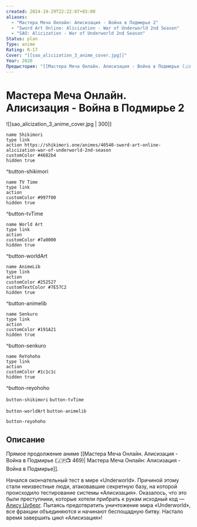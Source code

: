 ```yaml
---
created: 2024-10-29T22:22:07+03:00
aliases:
  - "Мастера Меча Онлайн: Алисизация - Война в Подмирье 2"
  - "Sword Art Online: Alicization - War of Underworld 2nd Season"
  - "SAO: Alicization - War of Underworld 2nd Season"
Status: plan
Type: anime
Rating: R-17
Cover: "[[sao_alicization_3_anime_cover.jpg]]"
Year: 2020
Предыстория: "[[Мастера Меча Онлайн. Алисизация - Война в Подмирье (🇯🇵📺 469)]]"
---
```


# Мастера Меча Онлайн. Алисизация - Война в Подмирье 2

![[sao_alicization_3_anime_cover.jpg | 300]]

```button
name Shikimori
type link
action https://shikimori.one/animes/40540-sword-art-online-alicization-war-of-underworld-2nd-season
customColor #4682b4
hidden true
```
^button-shikimori

```button
name TV Time
type link
action 
customColor #997f00
hidden true
```
^button-tvTime

```button
name World Art
type link
action 
customColor #7a0000
hidden true
```
^button-worldArt

```button
name AnimeLib
type link
action 
customColor #252527
customTextColor #7E57C2
hidden true
```
^button-animelib

```button
name Senkuro
type link
action 
customColor #191A21
hidden true
```
^button-senkuro

```button
name ReYohoho
type link
action 
customColor #1c1c1c
hidden true
```
^button-reyohoho



`button-shikimori` `button-tvTime`

`button-worldArt` `button-animelib`

`button-reyohoho`

## Описание

Прямое продолжение аниме [[Мастера Меча Онлайн. Алисизация - Война в Подмирье (🇯🇵📺 469)| Мастера Меча Онлайн: Алисизация - Война в Подмирье]].

Начался окончательный тест в мире «Underworld». Причиной этому стали неизвестные люди, атаковавшие секретную базу, на которой происходило тестирование системы «Алисизация». Оказалось, что это были преступники, которые хотели прибрать к рукам исходный код —  [Алису Цуберг](https://shikimori.one/characters/75450-alice-zuberg). Пытаясь предотвратить уничтожение мира «Underworld», все фракции объединяются и начинают беспощадную битву. Настало время завершить цикл «Алисизация»!
